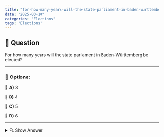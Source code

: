 ```yaml
---
title: "for-how-many-years-will-the-state-parliament-in-baden-wurttemberg-be-elected"
date: "2025-03-10"
categories: "Elections"
tags: "Elections"
---
```


## 📌 **Question**

For how many years will the state parliament in Baden-Württemberg be elected?



---

### 📝 **Options:**

🔘 **A)** 3

🔘 **B)** 4

🔘 **C)** 5

🔘 **D)** 6

---

<details>
  <summary>🔍 Show Answer</summary>

  <p>
💡  <b>Correct Answer:</b>  c
  </p>
  <p>
    📖<b>Explanation:</b>
    The state parliament is the parliament of the state of Baden-Württemberg and plays a central role in the legislation and control of the state government. The members of parliament are elected by the citizens through regular elections. The term of office of the state parliament determines how long these deputies remain in office before new elections are held. Determining the electoral period is important for political planning and stability in the state. It is therefore relevant to know for how many years the state parliament in Baden-Württemberg will be elected.
  </p>
</details>
